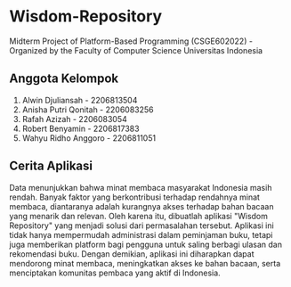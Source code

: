 # Wisdom-Repository
Midterm Project of Platform-Based Programming (CSGE602022) - Organized by the Faculty of Computer Science Universitas Indonesia

## Anggota Kelompok
1. Alwin Djuliansah - 2206813504
2. Anisha Putri Qonitah - 2206083256
3. Rafah Azizah - 2206083054
4. Robert Benyamin - 2206817383
5. Wahyu Ridho Anggoro - 2206811051

## Cerita Aplikasi
Data menunjukkan bahwa minat membaca masyarakat Indonesia masih rendah. Banyak faktor yang berkontribusi terhadap rendahnya minat membaca, diantaranya adalah kurangnya akses terhadap bahan bacaan yang menarik dan relevan. Oleh karena itu, dibuatlah aplikasi "Wisdom Repository" yang menjadi solusi dari permasalahan tersebut. Aplikasi ini tidak hanya mempermudah administrasi dalam peminjaman buku, tetapi juga memberikan platform bagi pengguna untuk saling berbagi ulasan dan rekomendasi buku. Dengan demikian, aplikasi ini diharapkan dapat mendorong minat membaca, meningkatkan akses ke bahan bacaan, serta menciptakan komunitas pembaca yang aktif di Indonesia.
